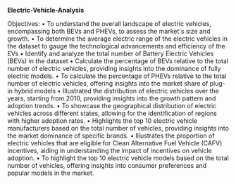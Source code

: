 **Electric-Vehicle-Analysis**

Objectives:
•	To understand the overall landscape of electric vehicles, encompassing both BEVs and PHEVs, to assess the market's size and growth.
•	To determine the average electric range of the electric vehicles in the dataset to gauge the technological advancements and efficiency of the EVs
•	Identify and analyze the total number of Battery Electric Vehicles (BEVs) in the dataset
•	Calculate the percentage of BEVs relative to the total number of electric vehicles, providing insights into the dominance of fully electric models.
•	To calculate the percentage of PHEVs relative to the total number of electric vehicles, offering insights into the market share of plug-in hybrid models
•	Illustrated the distribution of electric vehicles over the years, starting from 2010, providing insights into the growth pattern and adoption trends.
•	To showcase the geographical distribution of electric vehicles across different states, allowing for the identification of regions with higher adoption rates.
•	Highlights the top 10 electric vehicle manufacturers based on the total number of vehicles, providing insights into the market dominance of specific brands.
•	Illustrates the proportion of electric vehicles that are eligible for Clean Alternative Fuel Vehicle (CAFV) incentives, aiding in understanding the impact of incentives on vehicle adoption.
•	To highlight the top 10 electric vehicle models based on the total number of vehicles, offering insights into consumer preferences and popular models in the market.

